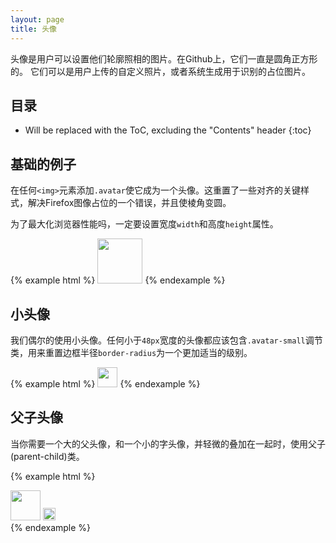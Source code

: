 ```yaml
---
layout: page
title: 头像
---
```


头像是用户可以设置他们轮廓照相的图片。在Github上，它们一直是圆角正方形的。
它们可以是用户上传的自定义照片，或者系统生成用于识别的占位图片。

## 目录

* Will be replaced with the ToC, excluding the "Contents" header
{:toc}

## 基础的例子

在任何`<img>`元素添加`.avatar`使它成为一个头像。这重置了一些对齐的关键样式，解决Firefox图像占位的一个错误，并且使棱角变圆。

为了最大化浏览器性能吗，一定要设置宽度`width`和高度`height`属性。

{% example html %}
<img class="avatar" src="https://avatars3.githubusercontent.com/u/9919?v=3&s=144" width="72" height="72">
{% endexample %}

## 小头像

我们偶尔的使用小头像。任何小于`48px`宽度的头像都应该包含`.avatar-small`调节类，用来重置边框半径`border-radius`为一个更加适当的级别。

{% example html %}
<img class="avatar avatar-small" src="https://avatars3.githubusercontent.com/u/9919?v=3&s=64" width="32" height="32">
{% endexample %}

## 父子头像

当你需要一个大的父头像，和一个小的字头像，并轻微的叠加在一起时，使用父子(parent-child)类。

{% example html %}
<div class="avatar-parent-child left">
  <img class="avatar" src="https://avatars3.githubusercontent.com/u/9919?v=3&s=96" width="48" height="48">
  <img class="avatar avatar-child" src="https://avatars3.githubusercontent.com/u/9919?v=3&s=40" width="20" height="20">
</div>
{% endexample %}
